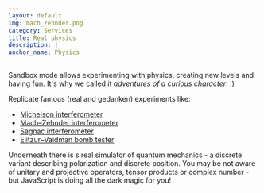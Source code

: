 ```yaml
---
layout: default
img: mach_zehnder.png
category: Services
title: Real physics
description: |
anchor_name: Physics
---
```


Sandbox mode allows experimenting with physics, creating new levels and having fun. It's why we called it *adventures of a curious character*. :)

Replicate famous (real and gedanken) experiments like:

* [Michelson interferometer](https://en.wikipedia.org/wiki/Michelson_interferometer)
* [Mach–Zehnder interferometer](https://en.wikipedia.org/wiki/Mach%E2%80%93Zehnder_interferometer)
* [Sagnac interferometer](https://en.wikipedia.org/wiki/Common-path_interferometer)
* [Elitzur–Vaidman bomb tester](https://en.wikipedia.org/wiki/Elitzur%E2%80%93Vaidman_bomb_tester)

Underneath there is s real simulator of quantum mechanics - a discrete variant describing polarization and discrete position. You may be not aware of unitary and projective operators, tensor products or complex number - but JavaScript is doing all the dark magic for you!
